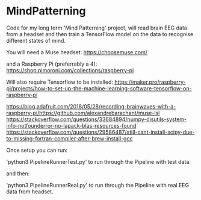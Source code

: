 # MindPatterning
Code for my long term 'Mind Patterning' project, will read brain EEG data from a headset and then train a TensorFlow model on the data to recognise different states of mind.

You will need a Muse headset:
https://choosemuse.com/

and a Raspberry Pi (preferrably a 4):
https://shop.pimoroni.com/collections/raspberry-pi

Will also require Tensorflow to be installed:
https://maker.pro/raspberry-pi/projects/how-to-set-up-the-machine-learning-software-tensorflow-on-raspberry-pi

https://blog.adafruit.com/2018/05/28/recording-brainwaves-with-a-raspberry-pi/https://github.com/alexandrebarachant/muse-lsl
https://stackoverflow.com/questions/33684894/numpy-disutils-system-info-notfounderror-no-lapack-blas-resources-found
https://stackoverflow.com/questions/29586487/still-cant-install-scipy-due-to-missing-fortran-compiler-after-brew-install-gcc

Once setup you can run:

'python3 PipelineRunnerTest.py' to run through the Pipeline with test data.

and then:

'python3 PipelineRunnerReal.py' to run through the Pipeline with real EEG data from headset.
